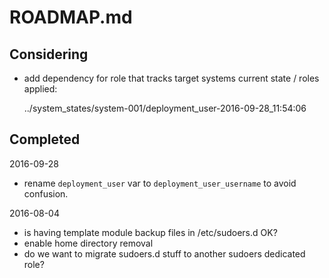 # ROADMAP.md

## Considering

* add dependency for role that tracks target systems current state / roles applied:

  ../system_states/system-001/deployment_user-2016-09-28_11:54:06

## Completed

2016-09-28

*  rename `deployment_user` var to `deployment_user_username` to avoid confusion.

2016-08-04

* is having template module backup files in /etc/sudoers.d OK?
* enable home directory removal
* do we want to migrate sudoers.d stuff to another sudoers dedicated role?
    
